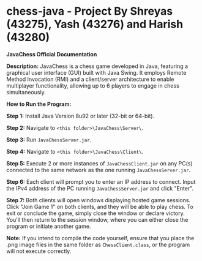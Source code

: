 # chess-java - Project By Shreyas (43275), Yash (43276) and Harish (43280)

**JavaChess Official Documentation**

**Description:**
JavaChess is a chess game developed in Java, featuring a graphical user interface (GUI) built with Java Swing. It employs Remote Method Invocation (RMI) and a client/server architecture to enable multiplayer functionality, allowing up to 6 players to engage in chess simultaneously.

**How to Run the Program:**

**Step 1:** Install Java Version 8u92 or later (32-bit or 64-bit).

**Step 2:** Navigate to `<this folder>\JavaChess\Server\`.

**Step 3:** Run `JavaChessServer.jar`.

**Step 4:** Navigate to `<this folder>\JavaChess\Client\`.

**Step 5:** Execute 2 or more instances of `JavaChessClient.jar` on any PC(s) connected to the same network as the one running `JavaChessServer.jar`.

**Step 6:** Each client will prompt you to enter an IP address to connect. Input the IPv4 address of the PC running `JavaChessServer.jar` and click "Enter".

**Step 7:** Both clients will open windows displaying hosted game sessions. Click "Join Game 1" on both clients, and they will be able to play chess. To exit or conclude the game, simply close the window or declare victory. You'll then return to the session window, where you can either close the program or initiate another game.

**Note:** If you intend to compile the code yourself, ensure that you place the .png image files in the same folder as `ChessClient.class`, or the program will not execute correctly.
